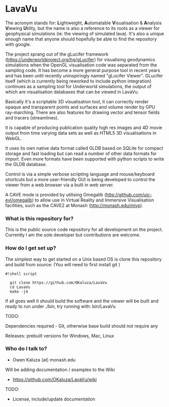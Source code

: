 # LavaVu #

The acronym stands for: **L**ightweight, **A**utomatable  **V**isualisation & **A**nalysis **V**iewing **U**tility, but the name is also a reference to its roots as a viewer for geophysical simulations (ie: the viewing of simulated lava). It's also a unique enough name that anyone should hopefully be able to find the repository with google.

The project sprang out of the gLucifer framework (https://underworldproject.org/hg/gLucifer) for visualising geodynamics simulations when the OpenGL visualisation code was separated from the sampling code. It has become a more general purpose tool in recent years and has been until recently uninspiringly named "gLucifer Viewer".
GLucifer itself (which is currently being reworked to include python integration) continues as a sampling tool for Underworld simulations, the output of which are visualisation databases that can be viewed in LavaVu.

Basically it's a scriptable 3D visualisation tool, it can correctly render opaque and transparent points and surfaces and volume render by GPU ray-marching. There are also features for drawing vector and tensor fields and tracers (streamlines).

It is capable of producing publication quality high res images and 4D movie output from time varying data sets as well as HTML5 3D visualisations in WebGL.

It uses its own native data format called GLDB based on SQLite for compact storage and fast loading but can read a number of other data formats for import. Even more formats have been supported with python scripts to write the GLDB database.

Control is via a simple verbose scripting language and mouse/keyboard shortcuts but a more user-friendly GUI is being developed to control the viewer from a web browser via a built in web server.

A CAVE mode is provided by utilising Omegalib (http://github.com/uic-evl/omegalib) to allow use in Virtual Reality and Immersive Visualisation facilities, such as the CAVE2 at Monash (http://monash.edu/mivp).

### What is this repository for? ###

This is the public source code repository for all development on the project.
Currently I am the sole developer but contributions are welcome.

### How do I get set up? ###

The simplest way to get started on a Unix based OS is clone this repository and build from source:
(You will need to first install git )

```
#!shell script

  git clone https://github.com/OKaluza/LavaVu
  cd LavaVu
  make -j4
```


If all goes well it should build the software and the viewer will be built and ready to run under ./bin, try running with:
  bin/LavaVu

TODO:

Dependencies required - Git, otherwise base build should not require any

Releases: prebuilt versions for Windows, Mac, Linux

### Who do I talk to? ###

* Owen Kaluza (at) monash.edu

Will be adding documentation / examples to the Wiki
* https://github.com/OKaluza/LavaVu/wiki

TODO: 
* License, include/update documentation
